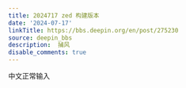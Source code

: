 ```yaml
---
title: 2024717 zed 构建版本
date: '2024-07-17'
linkTitle: https://bbs.deepin.org/en/post/275230
source: deepin_bbs
description:  捕风 
disable_comments: true
---
```

中文正常输入
